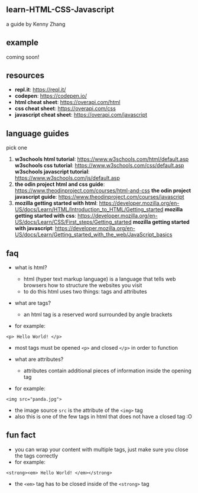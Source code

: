 ## learn-HTML-CSS-Javascript
a guide by Kenny Zhang

## example
coming soon!

## resources
- **repl.it**: https://repl.it/
- **codepen**: https://codepen.io/
- **html cheat sheet**: https://overapi.com/html
- **css cheat sheet**: https://overapi.com/css
- **javascript cheat sheet**: https://overapi.com/javascript

## language guides
pick one
1. **w3schools html tutorial**: https://www.w3schools.com/html/default.asp
   **w3schools css tutorial**: https://www.w3schools.com/css/default.asp
   **w3schools javascript tutorial**: https://www.w3schools.com/js/default.asp
2. **the odin project html and css guide**: https://www.theodinproject.com/courses/html-and-css
   **the odin project javascript guide**: https://www.theodinproject.com/courses/javascript
3. **mozilla getting started with html**: https://developer.mozilla.org/en-US/docs/Learn/HTML/Introduction_to_HTML/Getting_started
   **mozilla getting started with css**: https://developer.mozilla.org/en-US/docs/Learn/CSS/First_steps/Getting_started
   **mozilla getting started with javascript**: https://developer.mozilla.org/en-US/docs/Learn/Getting_started_with_the_web/JavaScript_basics

## faq
- what is html?
  - html (hyper text markup language) is a language that tells web browsers how to structure the websites you visit
  - to do this html uses two things: tags and attributes

- what are tags?
  - an html tag is a reserved word surrounded by angle brackets
- for example:

`<p> Hello World! </p>`

- most tags must be opened `<p>` and closed `</p>` in order to function

- what are attributes?
  - attributes contain additional pieces of information inside the opening tag
- for example:

`<img src="panda.jpg">`

- the image source `src` is the attribute of the `<img>` tag
- also this is one of the few tags in html that does not have a closed tag :O

## fun fact
- you can wrap your content with multiple tags, just make sure you close the tags correctly
- for example:

`<strong><em> Hello World! </em></strong>`

- the `<em>` tag has to be closed inside of the `<strong>` tag
